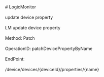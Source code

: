 <br>#     LogicMonitor</br>
<br>update device property</br>
<br>LM update device property</br>
<br>Method: Patch</br>
<br>OperationID: patchDevicePropertyByName</br>
<br>EndPoint:</br>
<br>/device/devices/{deviceId}/properties/{name}</br>
